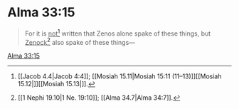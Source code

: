 # Alma 33:15

> For it is <u>not</u>[^a] written that Zenos alone spake of these things, but <u>Zenock</u>[^b] also spake of these things—

[Alma 33:15](https://www.churchofjesuschrist.org/study/scriptures/bofm/alma/33?lang=eng&id=p15#p15)


[^a]: [[Jacob 4.4|Jacob 4:4]]; [[Mosiah 15.11|Mosiah 15:11 (11–13)]][[Mosiah 15.12|]][[Mosiah 15.13|]].  
[^b]: [[1 Nephi 19.10|1 Ne. 19:10]]; [[Alma 34.7|Alma 34:7]].  
